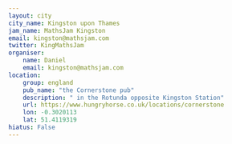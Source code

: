 ```yaml
---
layout: city                                           
city_name: Kingston upon Thames
jam_name: MathsJam Kingston
email: kingston@mathsjam.com
twitter: KingMathsJam
organiser:
    name: Daniel
    email: kingston@mathsjam.com
location:
    group: england
    pub_name: "the Cornerstone pub"
    description: " in the Rotunda opposite Kingston Station"
    url: https://www.hungryhorse.co.uk/locations/cornerstone
    lon: -0.3020113
    lat: 51.4119319
hiatus: False
---
```


